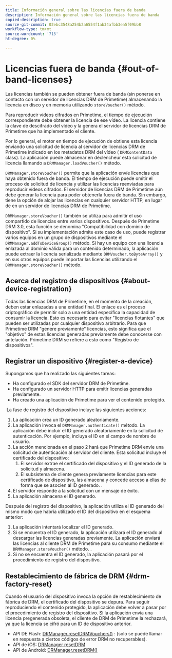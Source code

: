 ```yaml
---
title: Información general sobre las licencias fuera de banda
description: Información general sobre las licencias fuera de banda
copied-description: true
source-git-commit: 02ebc3548a254b2a6554f1ab34afbb3ea5f09bb8
workflow-type: tm+mt
source-wordcount: '715'
ht-degree: 0%

---
```


# Licencias fuera de banda {#out-of-band-licenses}

Las licencias también se pueden obtener fuera de banda (sin ponerse en contacto con un servidor de licencias DRM de Primetime) almacenando la licencia en disco y en memoria utilizando `storeVoucher()` método.

Para reproducir vídeos cifrados en Primetime, el tiempo de ejecución correspondiente debe obtener la licencia de ese vídeo. La licencia contiene la clave de descifrado del vídeo y la genera el servidor de licencias DRM de Primetime que ha implementado el cliente.

Por lo general, el motor en tiempo de ejecución de obtiene esta licencia enviando una solicitud de licencia al servidor de licencias DRM de Primetime indicado en los metadatos DRM del vídeo ( `DRMContentData` class). La aplicación puede almacenar en déclencheur esta solicitud de licencia llamando a `DRMManager.loadVoucher()` método.

`DRMManager.storeVoucher()` permite que la aplicación envíe licencias que haya obtenido fuera de banda. El tiempo de ejecución puede omitir el proceso de solicitud de licencia y utilizar las licencias reenviadas para reproducir vídeos cifrados. El servidor de licencias DRM de Primetime aún debe generar la licencia para poder obtenerla fuera de banda. Sin embargo, tiene la opción de alojar las licencias en cualquier servidor HTTP, en lugar de en un servidor de licencias DRM de Primetime.

`DRMManager.storeVoucher()` también se utiliza para admitir el uso compartido de licencias entre varios dispositivos. Después de Primetime DRM 3.0, esta función se denomina &quot;Compatibilidad con dominio de dispositivo&quot;. Si su implementación admite este caso de uso, puede registrar varios equipos en un grupo de dispositivos mediante el `DRMManager.addToDeviceGroup()` método. Si hay un equipo con una licencia enlazada al dominio válida para un contenido determinado, la aplicación puede extraer la licencia serializada mediante `DRMVoucher.toByteArray()` y en sus otros equipos puede importar las licencias utilizando el `DRMManager.storeVoucher()` método.

## Acerca del registro de dispositivos {#about-device-registration}

Todas las licencias DRM de Primetime, en el momento de la creación, deben estar enlazadas a una entidad final. El enlace es el proceso criptográfico de permitir solo a una entidad específica la capacidad de consumir la licencia. Esto es necesario para evitar &quot;licencias flotantes&quot; que pueden ser utilizadas por cualquier dispositivo arbitrario. Para que Primetime DRM &quot;genere previamente&quot; licencias, esto significa que el &quot;objetivo&quot; de estas licencias generadas previamente debe conocerse con antelación. Primetime DRM se refiere a esto como &quot;Registro de dispositivos&quot;.

## Registrar un dispositivo {#register-a-device}

Supongamos que ha realizado las siguientes tareas:

* Ha configurado el SDK del servidor DRM de Primetime.
* Ha configurado un servidor HTTP para emitir licencias generadas previamente.
* Ha creado una aplicación de Primetime para ver el contenido protegido.

 La fase de registro del dispositivo incluye las siguientes acciones:

1. La aplicación crea un ID generado aleatoriamente.
1. La aplicación invoca el `DRMManager.authenticate()` método. La aplicación debe incluir el ID generado aleatoriamente en la solicitud de autenticación. Por ejemplo, incluya el ID en el campo de nombre de usuario.
1. La acción mencionada en el paso 2 hará que Primetime DRM envíe una solicitud de autenticación al servidor del cliente. Esta solicitud incluye el certificado del dispositivo:
   1. El servidor extrae el certificado del dispositivo y el ID generado de la solicitud y almacena.
   1. El subsistema de cliente genera previamente licencias para este certificado de dispositivo, las almacena y concede acceso a ellas de forma que se asocien al ID generado. .
1. El servidor responde a la solicitud con un mensaje de éxito.
1. La aplicación almacena el ID generado.

Después del registro del dispositivo, la aplicación utiliza el ID generado del mismo modo que habría utilizado el ID del dispositivo en el esquema anterior:
1. La aplicación intentará localizar el ID generado.
1. Si se encuentra el ID generado, la aplicación utilizará el ID generado al descargar las licencias generadas previamente. La aplicación enviará las licencias al cliente DRM de Primetime para su consumo mediante el `DRMManager.storeVoucher()` método. .
1. Si no se encuentra el ID generado, la aplicación pasará por el procedimiento de registro del dispositivo.

## Restablecimiento de fábrica de DRM {#drm-factory-reset}

Cuando el usuario del dispositivo invoca la opción de restablecimiento de fábrica de DRM, el certificado del dispositivo se depura. Para seguir reproduciendo el contenido protegido, la aplicación debe volver a pasar por el procedimiento de registro del dispositivo. Si la aplicación envía una licencia pregenerada obsoleta, el cliente de DRM de Primetime la rechazará, ya que la licencia se cifró para un ID de dispositivo anterior.

* API DE Flash: [DRManager.resetDRMVouchers()](https://help.adobe.com/en_US/FlashPlatform/reference/actionscript/3/flash/net/drm/DRMManager.html#resetDRMVouchers()) : (solo se puede llamar en respuesta a ciertos códigos de error DRM no recuperables).
* API de iOS: [DRManager resetDRM](https://help.adobe.com/en_US/primetime/api/drm-apis/client/ios/interface_d_r_m_manager.html#a0dd6c9662428583196e0419d3ea69446)
* API de Android: [DRManager.resetDRM()](https://help.adobe.com/en_US/primetime/api/drm-apis/client/android/com/adobe/ave/drm/DRMManager.html#resetDRM(com.adobe.ave.drm.DRMOperationErrorCallback,%20com.adobe.ave.drm.DRMOperationCompleteCallback))
